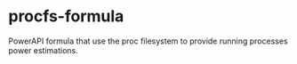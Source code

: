 # procfs-formula
PowerAPI formula that use the proc filesystem to provide running processes power estimations.
